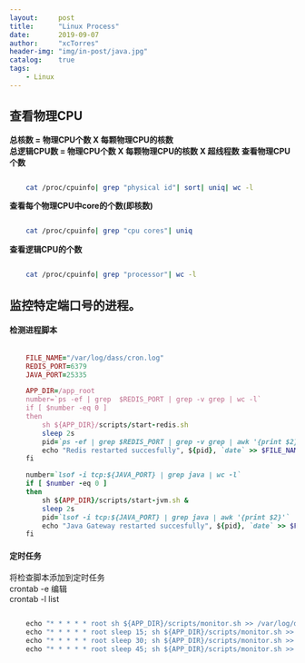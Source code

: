 ```yaml
---
layout:     post
title:      "Linux Process"
date:       2019-09-07
author:     "xcTorres"
header-img: "img/in-post/java.jpg"
catalog:    true
tags:
    - Linux
---
```


## 查看物理CPU  
**总核数 = 物理CPU个数 X 每颗物理CPU的核数**  
**总逻辑CPU数 = 物理CPU个数 X 每颗物理CPU的核数 X 超线程数**
**查看物理CPU个数**  
```bash

    cat /proc/cpuinfo| grep "physical id"| sort| uniq| wc -l  

```
**查看每个物理CPU中core的个数(即核数)**  
```bash

    cat /proc/cpuinfo| grep "cpu cores"| uniq  

```
**查看逻辑CPU的个数**  
```bash

    cat /proc/cpuinfo| grep "processor"| wc -l  

```  

## 监控特定端口号的进程。

#### 检测进程脚本
```ruby

    FILE_NAME="/var/log/dass/cron.log"
    REDIS_PORT=6379
    JAVA_PORT=25335

    APP_DIR=/app_root
    number=`ps -ef | grep  $REDIS_PORT | grep -v grep | wc -l`
    if [ $number -eq 0 ]
    then
        sh ${APP_DIR}/scripts/start-redis.sh
        sleep 2s
        pid=`ps -ef | grep $REDIS_PORT | grep -v grep | awk '{print $2}'`
        echo "Redis restarted succesfully", ${pid}, `date` >> $FILE_NAME
    fi

    number=`lsof -i tcp:${JAVA_PORT} | grep java | wc -l`
    if [ $number -eq 0 ]
    then
        sh ${APP_DIR}/scripts/start-jvm.sh &
        sleep 2s
        pid=`lsof -i tcp:${JAVA_PORT} | grep java | awk '{print $2}'`
        echo "Java Gateway restarted succesfully", ${pid}, `date` >> $FILE_NAME
    fi

```  

#### 定时任务
将检查脚本添加到定时任务  
crontab -e 编辑  
crontab -l list  
```ruby

    echo "* * * * * root sh ${APP_DIR}/scripts/monitor.sh >> /var/log/dass/cron.log 2>&1 &" >> /etc/cron.d/dass
    echo "* * * * * root sleep 15; sh ${APP_DIR}/scripts/monitor.sh >> /var/log/dass/cron.log 2>&1 &" >> /etc/cron.d/dass
    echo "* * * * * root sleep 30; sh ${APP_DIR}/scripts/monitor.sh >> /var/log/dass/cron.log 2>&1 &" >> /etc/cron.d/dass
    echo "* * * * * root sleep 45; sh ${APP_DIR}/scripts/monitor.sh >> /var/log/dass/cron.log 2>&1 &" >> /etc/cron.d/dass

```




